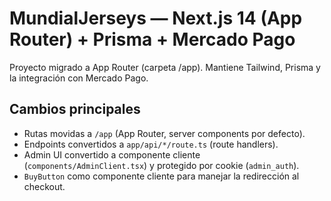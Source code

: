 # MundialJerseys — Next.js 14 (App Router) + Prisma + Mercado Pago

Proyecto migrado a App Router (carpeta /app). Mantiene Tailwind, Prisma y la integración con Mercado Pago.

## Cambios principales
- Rutas movidas a `/app` (App Router, server components por defecto).
- Endpoints convertidos a `app/api/*/route.ts` (route handlers).
- Admin UI convertido a componente cliente (`components/AdminClient.tsx`) y protegido por cookie (`admin_auth`).
- `BuyButton` como componente cliente para manejar la redirección al checkout.

